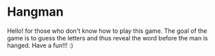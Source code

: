# Hangman
 
Hello! for those who don't know how to play this game.
The goal of the game is to guess the letters and thus reveal the word before the man is hanged.
Have a fun!!! :)
